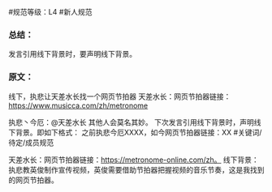 #规范等级：L4 
#新人规范
### 总结： 
发言引用线下背景时，要声明线下背景。

### 原文：
线下，执悲让天差水长找一个网页节拍器
天差水长：网页节拍器链接：https://www.musicca.com/zh/metronome

执悲丶今厄：@天差水长 其他人会莫名其妙。
下次发言引用线下背景时，声明线下背景。即如下格式：
之前执悲今厄XXXX，如今网页节拍器链接：XX
#关键词/待定/成员规范

天差水长：网页节拍器链接：https://metronome-online.com/zh。
线下背景：执悲教英俊制作宣传视频，英俊需要借助节拍器把握视频的音乐节奏，这是我找到的网页节拍器。
